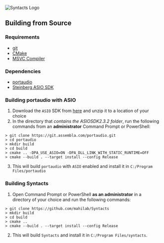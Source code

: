 ![Syntacts Logo](https://raw.githubusercontent.com/mahilab/Syntacts/master/logo/logo_text.png)

## Building from Source

### Requirements

- [git](https://git-scm.com/)
- [CMake](https://cmake.org/)
- [MSVC Compiler](https://visualstudio.microsoft.com/vs/)

### Dependencies

- [portaudio](http://www.portaudio.com/)
- [Steinberg ASIO SDK](https://www.steinberg.net/en/company/developers.html)

### Building portaudio with ASIO
1. Download the `ASIO` SDK from [here](https://www.steinberg.net/en/company/developers.html) and unzip it to a location of your choice
2. In the directory that *contains the ASIOSDK2.3.2 folder*, run the following commands from an **administrator** Command Prompt or PowerShell:
```shell
> git clone https://git.assembla.com/portaudio.git 
> cd portaudio
> mkdir build
> cd build
> cmake .. -DPA_USE_ASIO=ON -DPA_DLL_LINK_WITH_STATIC_RUNTIME=OFF
> cmake --build . --target install --config Release
```
3. This will build `portaudio` with `ASIO` enabled and install it in `C:/Program Files/portaudio`

### Building Syntacts

1. Open Command Prompt or PowerShell **as an administrator** in a directory of your choice and run the following commands:

```shell
> git clone https://github.com/mahilab/Syntacts
> mkdir build
> cd build
> cmake .. 
> cmake --build . --target install --config Release
```

2. This will build `Syntacts` and install it in `C:/Program Files/syntacts`.


